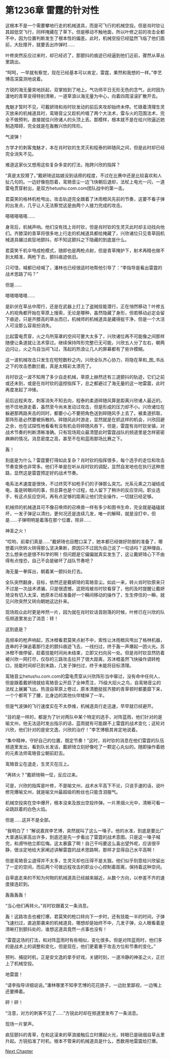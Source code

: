 # 第1236章 雷霆的针对性

这根本不是一个需要攀地行走的机械道具，而是可飞行的机械空投。但是肖时钦让其超低空飞行，同样掩藏在了草下。但是移动不触地面，所以叶修之前的攻击全都不中，因为位置判断发生了根本性的偏差。此时，机械空投已经猛然飞临了他们面前，大肚撑开，就要丢出炸弹时……

叶修突然反应过来时，却已经迟了，那颤抖的痕迹已经逼到他们近前，骤然从草丛里跳出。

“呵呵，一早就有察觉，现在已经基本可以肯定，雷霆，果然和我想的一样。”李艺博高深莫测地说着。

方锐的海无量突地跃起，双掌拍到了地上。气功师平日无形无色的念气，此时因为漫地的青草变得特别清晰，一道草浪以海无量为中心，向着四周滚滚扩散开去。

鬼魅才暂时不见，可戴妍琦和肖时钦发动的前后夹攻却始终未停。忙碌着清理生灵灭放来的机械道具时，鸾辂音尘又趁机吟唱了两个大法术，雷与火的范围法术，完全不做预判，直接就往兴欣诸人的头顶上丢。那模样，根本就不是在给兴欣逼近她制造障碍，完全就是在轰散兴欣的阵形。

气波弹！

方学才的刺客鬼魅才，本在肖时钦的生灵灭和程泰的碎随风之间，但是此时却已经完全消失不见。

难道这家伙又想用这些复杂多变的打法，拖跨兴欣的指挥？

“真是太狡猾了。”戴妍琦这姑娘没到话痨的程度，不过在比赛中还是比较喜欢和人扯几句的。一边好像抱怨着，鸾辂音尘一边飞快朝后退却，法杖上电光一闪，一道雷电贯穿射出，是双方hetushu.com.com团队战中的第一击。

君莫笑的格林机枪甩出，攻击轨迹完全跟着了沐雨橙风先前的节奏，这要不看子弹的出发点，几乎让人无法察觉这是由两个人接力完成的攻击。

嗒嗒嗒嗒嗒……

身背后，机械声响。他们没有找上肖时钦，但是肖时钦的生灵灭此时却主动找向他们。齐膝深的青草将很多地上行走的机械道具都给掩藏了，兴欣诸位只见青草因机械道具碾过疯狂地颤抖，却不知这颤抖之下隐藏的到底是什么。

君莫笑千机伞甩成枪模式，随即也是两枪点射，但是青草掩护下，射术再精也做不到太精准，两枪下去，颤抖痕迹依旧。

只可惜，喊都已经喊了，潘林也已经很适时地帮他引导了：“李指导是看出雷霆的战术思路了吗？”

但是……

嗒嗒嗒嗒嗒……

是趴伏在草丛中爬行，还是在武器上打上了盗贼技能潜行，正在悄然移动？叶修五人的视角都开始在草原上搜索，无论是哪种，虽然隐藏了身形，但若移动必定会留下痕迹，只是齐膝高的草丛而已，机械师的机械道具是藏得挺干净，但是一个大活人可没那么容易扮消失。

比起雷电贯穿，火之鸟所笼罩的空间可要大太多了，兴欣诸位再不可能像之间那样随便让条道就让法术穿过。继续保持阵形完整已无可能，兴欣五人分了左右，朝两边闪让，火之鸟自当间飞过，荡起的热浪让几人的屏幕都有了些许模糊。

这一波机械攻击只发生在短短数秒之内，兴欣全队齐心协力，将隐在草和_图_书丛之下的攻击悉数拦截，真是太精彩太漂亮了。

肖时钦这一波不知用了多少自走机械，草原上赫然还有三道颤抖的轨迹，它们之前或还未到，或是在肖时钦的遥控指挥下，总之都避过了海无量的这一地雷震，此时再度发起了冲锋。

前后远程夹攻，刺客消失不知去向，程泰的柔道碎随风算是距离兴欣诸人最近的。他不住地游走着，虽然至今尚未发动过攻击，但是形成的压力却不小。兴欣诸位在躲避那两路夹击的同时，都要小心不要把角色送到碎随风手上去了。被柔道抓取，那阵形是必然要被拆散的。碎随风此时游走，显然就是在抓这样的机会，兴欣回避之余，也在试探性地看看有没有机会将碎随风吞下，但是，雷霆有肖时钦坐镇，对战术节奏的判断清晰准确。只有现场观众最清楚此时雷霆战队的频道里是怎样密密麻麻的情况。消息密度之高，甚至不在和蓝雨那场比赛之下。

轰！

到底是为什么？雷霆要打得如此复杂？肖时钦的指挥很多，每个选手的走位和攻击节奏变换也非常多。他们不单是在听从肖时钦的调配，显然自发地也在执行这种思路，显然这是雷霆预定好的战术节奏。

电系法术速度是很快，不过终究不如枪手们的子弹那么突兀。光系元素之力凝结成电，虽是转眼间的事，但总算也是个过程，给人留下了稍许的反应空间。职业选手，有这点反应空间，再有点足够的距离让他们完全操作，一切就已经足够。

机械师的机械道具可不像召唤师的召唤兽一样有多少和图书生命，完全就是磕磕就坏，一发子弹足以清扫，更何况还是连续几发，唯一的解释，就是没打中，但是……子弹明明是着落在那个位置，除非……

神圣之火！

“哎哟，前辈们真是……”戴妍琦也目瞪口呆了，她本都已经做好防御的准备了，哪想着兴欣转火转得那么坚决果断，原因只不过因为自己说了一句话吗？这种理由，怎么想来也是很不科学的啊！但问题是它偏偏就真实发生了，这让戴妍琦心下不由得有点惶恐，自己不会是破坏了战队节奏吧？

海无量一拳挥出，朝着某一颤抖处打去。

全队突然翻身，目标，依然还是戴妍琦的鸾辂音尘。如此一来，转火肖时钦原来只不过是一次战术诱骗，只是很遗憾，这把戏被肖时钦看穿了，他的及时提醒让戴妍琦没有切入太深，她原本已经准备好一个瞬间移动的操作了，生生停住的一瞬，就见兴欣突然又转向朝她这边扑来。

现场观众此时更是哗然一片，因为就在肖时钦话音刚落的时候，叶修已在兴欣的队伍频道里发出了消息：转！

这到底是？

高频率的枪声响起，苏沐橙看君莫笑点射不中，索性让沐雨橙风甩出了格林机器，连串的子弹追着那行走的颤抖痕迹飞去，一线扫过，终于轰一声爆起一团火光。苏沐橙不做停留，趁着技能时间尚未结束，立即又扫向另一处。但是肖时钦显然防着被兴欣一网打尽，仅存的三路攻击拉开了很大距离，苏沐橙虽然飞快操作调转枪口，技能时间却已到末路，几发子弹扫过，终于未能将目标清理。

鸾辂音尘hetushu.com.com的雷电贯穿从兴欣阵形当中窜过，没有命中任何人，但是跟着戴妍琦就给鸾辂音尘开启了全神贯注，75级大招火之鸟，自鸾辂音尘的法杖上展翼飞出。热浪自草原上卷过，原本清脆挺拔齐膝的青草顿时都萎靡下来，一个个都弯下了腰，比身边的其他伙伴矮掉了一半。

但是气波弹的飞行速度实在不太恭维，机械道具行走迅速，早早就已经避开。

“目的是一样的，都是为了针对两队中某个特定的选手，对阵蓝雨，他们针对的是喻文州，他无法适时发出指示的话，蓝雨就有可能跟不上雷霆的战术变化；这轮对兴欣，他们针对的是安文逸，兴欣的治疗！”李艺博极其肯定地说着。

“集中精神，守好自己的位置，既定节奏！”这时，肖时钦的消息在他们雷霆的队伍频道里发出，看到队长发话，戴妍琦立刻好像吃了一颗定心丸似的。随即操作着她的元素法师鸾辂音尘朝前赶去。

鸾辂音尘在退走，生灵灭在压上。

“再转火？”戴妍琦稍一怔，反应过来。

可是，兴欣的指挥是叶修，不是喻文州，战术水平高下不论，只说手速的话，说叶修完爆喻文州，就是喻文州最超级的粉丝也只能含泪服气。

机械空投突在空中爆开，根本没来及放出空投炸弹。一片黑烟火光中，清晰可看一朵跳跃着的白色火焰。

但是……这并不是全部。

“我明白了！”解说嘉宾李艺博，突然就叫了这么一嗓子。他的水准，到底是要比广大普通玩家高出许多，到底还是先一步看出了雷霆的战术意图。只是这一嗓子喊完，和*图*书他立即后悔。这太暴露了啊！自己干吗要这么喜出望外呢，应该很平静，很淡定地给大家阐述讲解雷霆的战术思路啊，那样才显得自己水平高啊！

但是鸾辂音尘退得并不太多，生灵灭却也压得不是太狠。他们似乎刻意给兴欣留出了一定的空间，而后两个可做远程攻击的职业小心控制着距离，保持着这种空间。

自草底走来的不知为何物的机械道具已经越来越近，从数个方向，以参差不齐的速度接连赶到。

轰轰轰轰！

“当心他们再转火。”肖时钦跟着又一条消息。

轰！这路攻击也被打爆，君莫笑的枪口转向下一步时，还有技能一半的时间，子弹飞速扫过，直追那袭来的机械道具，哪想却是始终不中，几发子弹，众人眼看着是清晰打到颤抖处的，谁想这道具竟然一点事也没有！

“雷霆这场的打法，和对阵蓝雨时有些相似，变化很多。但是对阵蓝雨时，他们多的是战术上的调整和变化，但是现在，他们更着重于攻击方位和节奏的变化。”

预判、捕捉时机，正是安文逸的拿手好戏，关键时刻，一道冷静的神圣之火，正拦上了机械空投。

地雷震！

“请李指导详细说说。”潘林哪里不知李艺博的花花肠子，一边肚里鄙视，一边嘴上还要捧着。

砰！砰！

“注意，对方的刺客不见了……”方锐此时却在频道里发布了一条消息。

现场一片掌声。

疯狂颤抖的青草，在和这滚来的草浪接触后立时爆起火光，转眼已是硝烟自草丛里升起。方锐掐准了时机，根本不管来的机械道具是什么，悉数用地雷震给打爆。



[Next Chapter](%E7%AC%AC1237%E7%AB%A0%20%E6%B2%BB%E7%96%97%E7%AC%A6%E5%8F%B7.md)